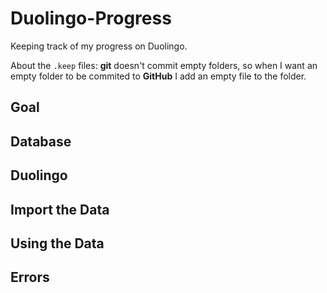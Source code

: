 # Duolingo-Progress

Keeping track of my progress on Duolingo.

About the `.keep` files: **git** doesn't commit empty folders, so when I want an empty folder to be commited to **GitHub** I add an empty file to the folder.

## Goal


## Database

## Duolingo

## Import the Data

## Using the Data

## Errors
